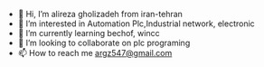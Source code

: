 - 👋 Hi, I’m alireza gholizadeh from iran-tehran
- 👀 I’m interested in Automation Plc,Industrial network, electronic
- 🌱 I’m currently learning bechof, wincc
- 💞️ I’m looking to collaborate on plc programing
- 📫 How to reach me argz547@gmail.com

<!---
argz547/argz547 is a ✨ special ✨ repository because its `README.md` (this file) appears on your GitHub profile.
You can click the Preview link to take a look at your changes.
--->

